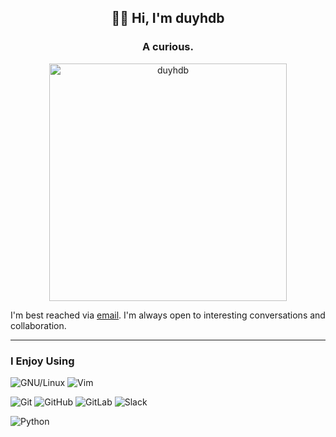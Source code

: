 <!--
### Hi there 👋

**duyhdb/duyhdb** is a ✨ _special_ ✨ repository because its `README.md` (this file) appears on your GitHub profile.

Here are some ideas to get you started:

- 🔭 I’m currently working on ...
- 🌱 I’m currently learning ...
- 👯 I’m looking to collaborate on ...
- 🤔 I’m looking for help with ...
- 💬 Ask me about ...
- 📫 How to reach me: ...
- 😄 Pronouns: ...
- ⚡ Fun fact: ...
-->

<h2 align="center">👋🏽 Hi, I'm duyhdb</h1>
<h3 align="center">A curious.</h3>

<p align="center"> <img src="https://github-readme-stats.vercel.app/api?username=duyhdb&theme=tokyonight&show_icons=true" width="380" alt="duyhdb" /> </p>

I'm best reached via [email](mailto:duyhdb@gmail.com). I'm always open to interesting conversations and collaboration.

---
### I Enjoy Using
![GNU/Linux](https://img.shields.io/badge/Linux-FCC624?style=for-the-badge&logo=linux&logoColor=black)
![Vim](https://img.shields.io/badge/VIM-%2311AB00.svg?&style=for-the-badge&logo=vim&logoColor=white)

![Git](https://img.shields.io/badge/Git-F05032?style=for-the-badge&logo=git&logoColor=white)
![GitHub](https://img.shields.io/badge/GitHub-100000?style=for-the-badge&logo=github&logoColor=white)
![GitLab](https://img.shields.io/badge/GitLab-330F63?style=for-the-badge&logo=gitlab&logoColor=white)
![Slack](https://img.shields.io/badge/Slack-4A154B?style=for-the-badge&logo=slack&logoColor=white)

![Python](https://img.shields.io/badge/Python-3776AB?style=for-the-badge&logo=python&logoColor=white)
